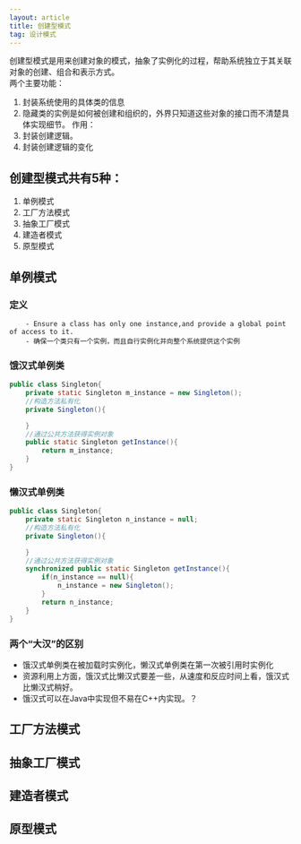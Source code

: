 ```yaml
---
layout: article
title: 创建型模式
tag: 设计模式
---
```

   
创建型模式是用来创建对象的模式，抽象了实例化的过程，帮助系统独立于其关联对象的创建、组合和表示方式。  
两个主要功能：
1. 封装系统使用的具体类的信息  
2. 隐藏类的实例是如何被创建和组织的，外界只知道这些对象的接口而不清楚具体实现细节。
作用：
1. 封装创建逻辑。  
2. 封装创建逻辑的变化


## 创建型模式共有5种：  
1. 单例模式 
2. 工厂方法模式
3. 抽象工厂模式
4. 建造者模式
5. 原型模式
## 单例模式  
### 定义  
        
        - Ensure a class has only one instance,and provide a global point of access to it. 
        - 确保一个类只有一个实例，而且自行实例化并向整个系统提供这个实例  
###  饿汉式单例类  
```java
public class Singleton{
    private static Singleton m_instance = new Singleton();
    //构造方法私有化
    private Singleton(){

    }
    //通过公共方法获得实例对象
    public static Singleton getInstance(){
        return m_instance;
    }
}
```
### 懒汉式单例类  
```java
public class Singleton{
    private static Singleton n_instance = null;
    //构造方法私有化
    private Singleton(){

    }
    //通过公共方法获得实例对象
    synchronized public static Singleton getInstance(){
        if(n_instance == null){
            n_instance = new Singleton();
        }
        return n_instance;
    }
}
```
### 两个“大汉”的区别  
- 饿汉式单例类在被加载时实例化，懒汉式单例类在第一次被引用时实例化
- 资源利用上方面，饿汉式比懒汉式要差一些，从速度和反应时间上看，饿汉式比懒汉式稍好。
- 饿汉式可以在Java中实现但不易在C++内实现。？
## 工厂方法模式  
## 抽象工厂模式  
## 建造者模式  
## 原型模式  
